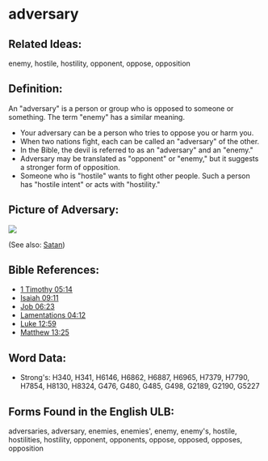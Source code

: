 # adversary

## Related Ideas:

enemy, hostile, hostility, opponent, oppose, opposition

## Definition:

An "adversary" is a person or group who is opposed to someone or something. The term "enemy" has a similar meaning.

* Your adversary can be a person who tries to oppose you or harm you.
* When two nations fight, each can be called an "adversary" of the other.
* In the Bible, the devil is referred to as an "adversary" and an "enemy."
* Adversary may be translated as "opponent" or "enemy," but it suggests a stronger form of opposition.
* Someone who is "hostile" wants to fight other people. Such a person has "hostile intent" or acts with "hostility."

## Picture of Adversary:

<a href="https://content.bibletranslationtools.org/WycliffeAssociates/en_tw/raw/branch/master/PNGs/a/Adversary.png"><img src="https://content.bibletranslationtools.org/WycliffeAssociates/en_tw/raw/branch/master/PNGs/a/Adversary.png"></a>

(See also: [Satan](../kt/satan.md))

## Bible References:

* [1 Timothy 05:14](rc://en/tn/help/1ti/05/14)
* [Isaiah 09:11](rc://en/tn/help/isa/09/11)
* [Job 06:23](rc://en/tn/help/job/06/23)
* [Lamentations 04:12](rc://en/tn/help/lam/04/12)
* [Luke 12:59](rc://en/tn/help/luk/12/59)
* [Matthew 13:25](rc://en/tn/help/mat/13/25)

## Word Data:

* Strong's: H340, H341, H6146, H6862, H6887, H6965, H7379, H7790, H7854, H8130, H8324, G476, G480, G485, G498, G2189, G2190, G5227

## Forms Found in the English ULB:

adversaries, adversary, enemies, enemies', enemy, enemy's, hostile, hostilities, hostility, opponent, opponents, oppose, opposed, opposes, opposition

